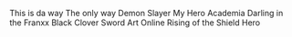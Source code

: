 This is da way
The only way 
Demon Slayer
My Hero Academia
Darling in the Franxx
Black Clover
Sword Art Online
Rising of the Shield Hero 